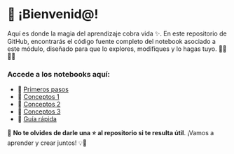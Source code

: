 # 🚀 ¡Bienvenid@!

Aquí es donde la magia del aprendizaje cobra vida ✨. En este repositorio de GitHub, encontrarás el código fuente completo del notebook asociado a este módulo, diseñado para que lo explores, modifiques y lo hagas tuyo. 👨‍💻👩‍💻

### Accede a los notebooks aquí:

- 🔗 [Primeros pasos](https://colab.research.google.com/drive/1N814avySj1W-XvD9cqiaj3qn9STI4M3N?usp=sharing)
- 🔗 [Conceptos 1](https://www.blogger.com/u/1/blog/page/edit/8657873398036118919/1236084761029559950#)
- 🔗 [Conceptos 2](https://colab.research.google.com/drive/1xhx923Z1-HXVYiGe1uhWmbi2LUDyD-Wo?usp=sharing)
- 🔗 [Conceptos 3](https://www.blogger.com/u/1/blog/page/edit/8657873398036118919/1236084761029559950#)
- 🔗 [Guía rápida](https://www.blogger.com/u/1/blog/page/edit/8657873398036118919/1236084761029559950#)

🌟 **No te olvides de darle una ⭐ al repositorio si te resulta útil**. ¡Vamos a aprender y crear juntos! 💡🤝
